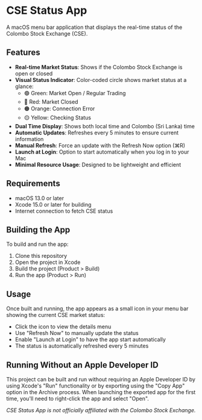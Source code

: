 # CSE Status App

A macOS menu bar application that displays the real-time status of the Colombo Stock Exchange (CSE).

## Features

- **Real-time Market Status**: Shows if the Colombo Stock Exchange is open or closed
- **Visual Status Indicator**: Color-coded circle shows market status at a glance:
  - 🟢 Green: Market Open / Regular Trading
  - 🔴 Red: Market Closed
  - 🟠 Orange: Connection Error
  - 🟡 Yellow: Checking Status
- **Dual Time Display**: Shows both local time and Colombo (Sri Lanka) time
- **Automatic Updates**: Refreshes every 5 minutes to ensure current information
- **Manual Refresh**: Force an update with the Refresh Now option (⌘R)
- **Launch at Login**: Option to start automatically when you log in to your Mac
- **Minimal Resource Usage**: Designed to be lightweight and efficient

## Requirements

- macOS 13.0 or later
- Xcode 15.0 or later for building
- Internet connection to fetch CSE status
                                            
## Building the App

To build and run the app:
1. Clone this repository
2. Open the project in Xcode
3. Build the project (Product > Build)
4. Run the app (Product > Run)

## Usage

Once built and running, the app appears as a small icon in your menu bar showing the current CSE market status:
- Click the icon to view the details menu
- Use "Refresh Now" to manually update the status
- Enable "Launch at Login" to have the app start automatically
- The status is automatically refreshed every 5 minutes

## Running Without an Apple Developer ID

This project can be built and run without requiring an Apple Developer ID by using Xcode's "Run" functionality or by exporting using the "Copy App" option in the Archive process. When launching the exported app for the first time, you'll need to right-click the app and select "Open".

*CSE Status App is not officially affiliated with the Colombo Stock Exchange.*

